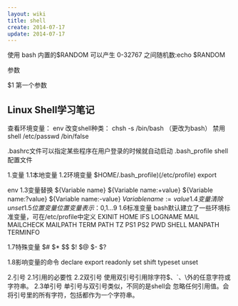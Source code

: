 ```yaml
---
layout: wiki
title: shell
create: 2014-07-17
update: 2014-07-17
---
```


使用 bash 内置的$RANDOM 可以产生 0-32767 之间随机数:echo $RANDOM

参数 

$1 第一个参数

## Linux Shell学习笔记
查看环境变量： env
改变shell种类： chsh -s /bin/bash （更改为bash）
禁用shell /etc/passwd /bin/false

.bashrc文件可以指定某些程序在用户登录的时候就自动启动
.bash_profile shell配置文件


1.变量
1.1本地变量
1.2环境变量
$HOME/.bash_profile)(/etc/profile)
export






env
1.3变量替换
${Variable name}
${Variable name:+value}
${Variable name:?value} 
${Variable name:-value}
${Variable name:=value} 
1.4变量清除
unset
1.5位置变量
位置变量表示：$0,$1...$9
1.6标准变量
bash默认建立了一些环境标准变量，可在/etc/profile中定义
EXINIT
HOME
IFS
LOGNAME
MAIL
MAILCHECK
MAILPATH
TERM
PATH 
TZ
PS1
PS2
PWD
SHELL
MANPATH
TERMINFO

1.7特殊变量
$#
$*
$$
$!
$@
$-
$?

1.8影响变量的命令
declare
export
readonly
set
shift
typeset 
unset


2.引号
2.1引用的必要性
2.2双引号
使用双引号引用除字符$、`、\外的任意字符或字符串。
 2.3单引号
单引号与双引号类似，不同的是shell会 忽略任何引用值。会将引号里的所有字符，包括都作为一个字符串。
# 

